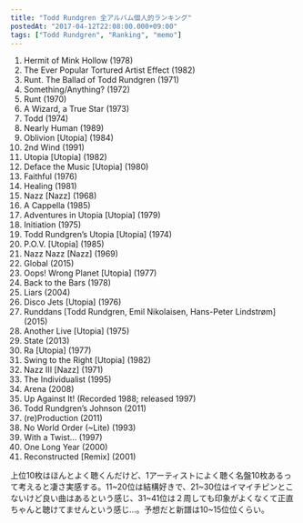 ```yaml
---
title: "Todd Rundgren 全アルバム個人的ランキング"
postedAt: "2017-04-12T22:08:00.000+09:00"
tags: ["Todd Rundgren", "Ranking", "memo"]
---
```


1. Hermit of Mink Hollow (1978)
2. The Ever Popular Tortured Artist Effect (1982)
3. Runt. The Ballad of Todd Rundgren (1971)
4. Something/Anything? (1972)
5. Runt (1970)
6. A Wizard, a True Star (1973)
7. Todd (1974)
8. Nearly Human (1989)
9. Oblivion \[Utopia\] (1984)
10. 2nd Wind (1991)
11. Utopia \[Utopia\] (1982)
12. Deface the Music \[Utopia\] (1980)
13. Faithful (1976)
14. Healing (1981)
15. Nazz \[Nazz\] (1968)
16. A Cappella (1985)
17. Adventures in Utopia \[Utopia\] (1979)
18. Initiation (1975)
19. Todd Rundgren’s Utopia \[Utopia\] (1974)
20. P.O.V. \[Utopia\] (1985)
21. Nazz Nazz \[Nazz\] (1969)
22. Global (2015)
23. Oops! Wrong Planet \[Utopia\] (1977)
24. Back to the Bars (1978)
25. Liars (2004)
26. Disco Jets \[Utopia\] (1976)
27. Runddans \[Todd Rundgren, Emil Nikolaisen, Hans-Peter Lindstrøm\] (2015)
28. Another Live \[Utopia\] (1975)
29. State (2013)
30. Ra \[Utopia\] (1977)
31. Swing to the Right \[Utopia\] (1982)
32. Nazz III \[Nazz\] (1971)
33. The Individualist (1995)
34. Arena (2008)
35. Up Against It! (Recorded 1988; released 1997)
36. Todd Rundgren’s Johnson (2011)
37. (re)Production (2011)
38. No World Order (\~Lite) (1993)
39. With a Twist… (1997)
40. One Long Year (2000)
41. Reconstructed \[Remix\] (2001)

上位10枚はほんとよく聴くんだけど、1アーティストによく聴く名盤10枚あるって考えると凄さ実感する。11\~20位は結構好きで、21\~30位はイマイチピンとこないけど良い曲はあるという感じ、31\~41位は２周しても印象がよくなくて正直ちゃんと聴けてませんという感じ…。予想だと新譜は10\~15位位くらい。